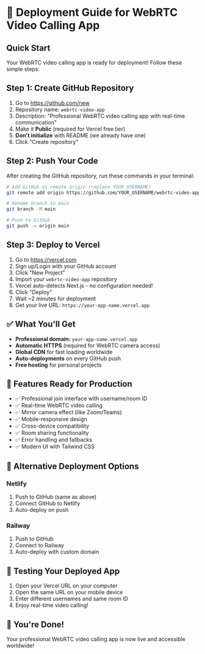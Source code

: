# 🚀 Deployment Guide for WebRTC Video Calling App

## Quick Start

Your WebRTC video calling app is ready for deployment! Follow these simple steps:

## Step 1: Create GitHub Repository

1. Go to https://github.com/new
2. Repository name: `webrtc-video-app`
3. Description: "Professional WebRTC video calling app with real-time communication"
4. Make it **Public** (required for Vercel free tier)
5. **Don't initialize** with README (we already have one)
6. Click "Create repository"

## Step 2: Push Your Code

After creating the GitHub repository, run these commands in your terminal:

```bash
# Add GitHub as remote origin (replace YOUR_USERNAME)
git remote add origin https://github.com/YOUR_USERNAME/webrtc-video-app.git

# Rename branch to main
git branch -M main

# Push to GitHub
git push -u origin main
```

## Step 3: Deploy to Vercel

1. Go to https://vercel.com
2. Sign up/Login with your GitHub account
3. Click "New Project"
4. Import your `webrtc-video-app` repository
5. Vercel auto-detects Next.js - no configuration needed!
6. Click "Deploy"
7. Wait ~2 minutes for deployment
8. Get your live URL: `https://your-app-name.vercel.app`

## ✅ What You'll Get

- **Professional domain:** `your-app-name.vercel.app`
- **Automatic HTTPS** (required for WebRTC camera access)
- **Global CDN** for fast loading worldwide
- **Auto-deployments** on every GitHub push
- **Free hosting** for personal projects

## 🎯 Features Ready for Production

- ✅ Professional join interface with username/room ID
- ✅ Real-time WebRTC video calling
- ✅ Mirror camera effect (like Zoom/Teams)
- ✅ Mobile-responsive design
- ✅ Cross-device compatibility
- ✅ Room sharing functionality
- ✅ Error handling and fallbacks
- ✅ Modern UI with Tailwind CSS

## 🔗 Alternative Deployment Options

### Netlify
1. Push to GitHub (same as above)
2. Connect GitHub to Netlify
3. Auto-deploy on push

### Railway
1. Push to GitHub
2. Connect to Railway
3. Auto-deploy with custom domain

## 📱 Testing Your Deployed App

1. Open your Vercel URL on your computer
2. Open the same URL on your mobile device
3. Enter different usernames and same room ID
4. Enjoy real-time video calling!

## 🎉 You're Done!

Your professional WebRTC video calling app is now live and accessible worldwide!